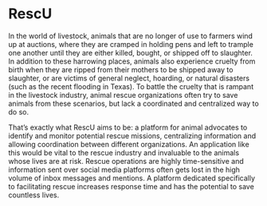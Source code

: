 # RescU
In the world of livestock, animals that are no longer of use to farmers wind up at auctions, where they are cramped in holding pens and left to trample one another until they are either killed, bought, or shipped off to slaughter. In addition to these harrowing places, animals also experience cruelty from birth when they are ripped from their mothers to be shipped away to slaughter,  or are victims of general neglect, hoarding, or natural disasters (such as the recent flooding in Texas). To battle the cruelty that is rampant in the livestock industry, animal rescue organizations often try to save animals from these scenarios, but lack a coordinated and centralized way to do so.

That’s exactly what RescU aims to be: a platform for animal advocates to identify and monitor potential rescue missions, centralizing information and allowing coordination between different organizations. An application like this would be vital to the rescue industry and invaluable to the animals whose lives are at risk. Rescue operations are highly time-sensitive and information sent over social media platforms often gets lost in the high volume of inbox messages and mentions. A platform dedicated specifically to facilitating rescue increases response time and has the potential to save countless lives.
